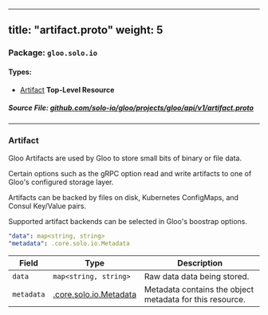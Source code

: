 
---
title: "artifact.proto"
weight: 5
---

<!-- Code generated by solo-kit. DO NOT EDIT. -->


### Package: `gloo.solo.io` 
#### Types:


- [Artifact](#artifact) **Top-Level Resource**
  



##### Source File: [github.com/solo-io/gloo/projects/gloo/api/v1/artifact.proto](https://github.com/solo-io/gloo/blob/main/projects/gloo/api/v1/artifact.proto)





---
### Artifact

 

Gloo Artifacts are used by Gloo to store small bits of binary or file data.

Certain options such as the gRPC option read and write artifacts to one of Gloo's configured
storage layer.

Artifacts can be backed by files on disk, Kubernetes ConfigMaps, and Consul Key/Value pairs.

Supported artifact backends can be selected in Gloo's boostrap options.

```yaml
"data": map<string, string>
"metadata": .core.solo.io.Metadata

```

| Field | Type | Description |
| ----- | ---- | ----------- | 
| `data` | `map<string, string>` | Raw data data being stored. |
| `metadata` | [.core.solo.io.Metadata](../../../../../../solo-kit/api/v1/metadata.proto.sk/#metadata) | Metadata contains the object metadata for this resource. |





<!-- Start of HubSpot Embed Code -->
<script type="text/javascript" id="hs-script-loader" async defer src="//js.hs-scripts.com/5130874.js"></script>
<!-- End of HubSpot Embed Code -->
